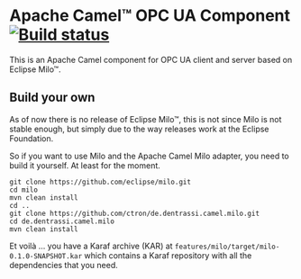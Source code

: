 # Apache Camel™ OPC UA Component [![Build status](https://api.travis-ci.org/ctron/de.dentrassi.camel.milo.svg "Travis Build Status")](https://travis-ci.org/ctron/de.dentrassi.camel.milo)

This is an Apache Camel component for OPC UA client and server based on Eclipse Milo™.

## Build your own

As of now there is no release of Eclipse Milo™, this is not since Milo is not stable enough,
but simply due to the way releases work at the Eclipse Foundation.

So if you want to use Milo and the Apache Camel Milo adapter, you need to build it yourself.
At least for the moment.

    git clone https://github.com/eclipse/milo.git
    cd milo
    mvn clean install
    cd ..
    git clone https://github.com/ctron/de.dentrassi.camel.milo.git
    cd de.dentrassi.camel.milo
    mvn clean install
    
Et voilà … you have a Karaf archive (KAR) at `features/milo/target/milo-0.1.0-SNAPSHOT.kar`
which contains a Karaf repository with all the dependencies that you need.

